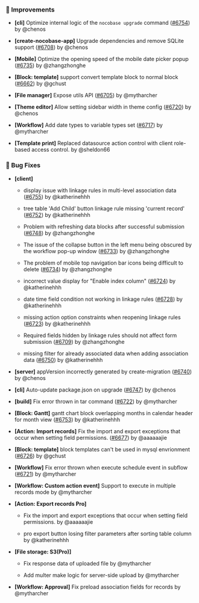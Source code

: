 ### 🚀 Improvements

- **[cli]** Optimize internal logic of the `nocobase upgrade` command ([#6754](https://github.com/nocobase/nocobase/pull/6754)) by @chenos

- **[create-nocobase-app]** Upgrade dependencies and remove SQLite support ([#6708](https://github.com/nocobase/nocobase/pull/6708)) by @chenos

- **[Mobile]** Optimize the opening speed of the mobile date picker popup ([#6735](https://github.com/nocobase/nocobase/pull/6735)) by @zhangzhonghe

- **[Block: template]** support convert template block to normal block ([#6662](https://github.com/nocobase/nocobase/pull/6662)) by @gchust

- **[File manager]** Expose utils API ([#6705](https://github.com/nocobase/nocobase/pull/6705)) by @mytharcher

- **[Theme editor]** Allow setting sidebar width in theme config ([#6720](https://github.com/nocobase/nocobase/pull/6720)) by @chenos

- **[Workflow]** Add date types to variable types set ([#6717](https://github.com/nocobase/nocobase/pull/6717)) by @mytharcher

- **[Template print]** Replaced datasource action control with client role-based access control. by @sheldon66

### 🐛 Bug Fixes

- **[client]**
  - display issue with linkage rules in multi-level association data ([#6755](https://github.com/nocobase/nocobase/pull/6755)) by @katherinehhh

  - tree table 'Add Child' button linkage rule missing 'current record' ([#6752](https://github.com/nocobase/nocobase/pull/6752)) by @katherinehhh

  - Problem with refreshing data blocks after successful submission ([#6748](https://github.com/nocobase/nocobase/pull/6748)) by @zhangzhonghe

  - The issue of the collapse button in the left menu being obscured by the workflow pop-up window ([#6733](https://github.com/nocobase/nocobase/pull/6733)) by @zhangzhonghe

  - The problem of mobile top navigation bar icons being difficult to delete ([#6734](https://github.com/nocobase/nocobase/pull/6734)) by @zhangzhonghe

  - incorrect value display for "Enable index column" ([#6724](https://github.com/nocobase/nocobase/pull/6724)) by @katherinehhh

  - date time field condition not working in linkage rules ([#6728](https://github.com/nocobase/nocobase/pull/6728)) by @katherinehhh

  - missing action option constraints when reopening linkage rules ([#6723](https://github.com/nocobase/nocobase/pull/6723)) by @katherinehhh

  - Required fields hidden by linkage rules should not affect form submission ([#6709](https://github.com/nocobase/nocobase/pull/6709)) by @zhangzhonghe

  - missing filter for already associated data when adding association data ([#6750](https://github.com/nocobase/nocobase/pull/6750)) by @katherinehhh

- **[server]** appVersion incorrectly generated by create-migration ([#6740](https://github.com/nocobase/nocobase/pull/6740)) by @chenos

- **[cli]** Auto-update package.json on upgrade ([#6747](https://github.com/nocobase/nocobase/pull/6747)) by @chenos

- **[build]** Fix error thrown in tar command ([#6722](https://github.com/nocobase/nocobase/pull/6722)) by @mytharcher

- **[Block: Gantt]** gantt chart block overlapping months in calendar header for month view ([#6753](https://github.com/nocobase/nocobase/pull/6753)) by @katherinehhh

- **[Action: Import records]** Fix the import and export exceptions that occur when setting field permissions. ([#6677](https://github.com/nocobase/nocobase/pull/6677)) by @aaaaaajie

- **[Block: template]** block templates can't be used in mysql envrionment ([#6726](https://github.com/nocobase/nocobase/pull/6726)) by @gchust

- **[Workflow]** Fix error thrown when execute schedule event in subflow ([#6721](https://github.com/nocobase/nocobase/pull/6721)) by @mytharcher

- **[Workflow: Custom action event]** Support to execute in multiple records mode by @mytharcher

- **[Action: Export records Pro]**
  - Fix the import and export exceptions that occur when setting field permissions. by @aaaaaajie

  - pro export button losing filter parameters after sorting table column by @katherinehhh

- **[File storage: S3(Pro)]**
  - Fix response data of uploaded file by @mytharcher

  - Add multer make logic for server-side upload by @mytharcher

- **[Workflow: Approval]** Fix preload association fields for records by @mytharcher

